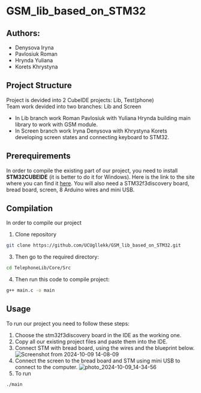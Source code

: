 # GSM_lib_based_on_STM32

## Authors:
- Denysova Iryna
- Pavlosiuk Roman
- Hrynda Yuliana
- Korets Khrystyna

## Project Structure
Project is devided into 2 CubeIDE projects: Lib, Test(phone) <br>
Team work devided into two branches: Lib and Screen
* In Lib branch work Roman Pavlosiuk with Yuliana Hrynda building main library to work with GSM module.
* In Screen branch work Iryna Denysova with Khrystyna Korets developing screen states and connecting keyboard to STM32.

## Prerequirements
In order to compile the existing part of our project, you need to install **STM32CUBEIDE** (it is better to do it for Windows). Here is the link to the site where you can find it [here](https://www.st.com/en/development-tools/stm32cubeide.html).
You will also need a STM32f3discovery board, bread board, screen, 8 Arduino wires and mini USB.

## Compilation
In order to compile our project 
1) Clone repository<br>
```bash
git clone https://github.com/UCUgllekk/GSM_lib_based_on_STM32.git
```
3) Then go to the required directory:<br>
```bash
cd TelephoneLib/Core/Src
```
4) Then run this code to compile project:<br>
```bash
g++ main.c -o main
```

## Usage
To run our project you need to follow these steps:

1. Choose the stm32f3discovery board in the IDE as the working one.
2. Copy all our existing project files and paste them into the IDE. 
3. Connect STM with bread board, using the wires and the blueprint below.
![Screenshot from 2024-10-09 14-08-09](https://github.com/user-attachments/assets/731d29bb-2b3a-425a-b890-6cb4620704bd)
4. Connect the screen to the bread board and STM using mini USB to connect to the computer.
![photo_2024-10-09_14-34-56](https://github.com/user-attachments/assets/51a1e1ae-9507-4fc8-bc4c-5570f82f73dd)
5. To run
```bash
./main
```
